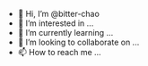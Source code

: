 - 👋 Hi, I’m @bitter-chao
- 👀 I’m interested in ...
- 🌱 I’m currently learning ...
- 💞️ I’m looking to collaborate on ...
- 📫 How to reach me ...

<!---
bitter-chao/bitter-chao is a ✨ special ✨ repository because its `README.md` (this file) appears on your GitHub profile.
You can click the Preview link to take a look at your changes.
--->
